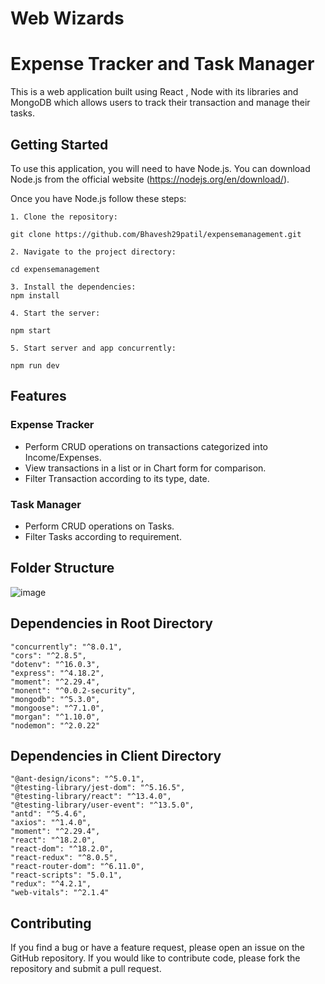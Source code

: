 # Web Wizards
# Expense Tracker and Task Manager

This is a web application built using React , Node with its libraries and MongoDB which allows users to track their transaction and manage their tasks.

## Getting Started

To use this application, you will need to have Node.js. You can download Node.js from the official website (https://nodejs.org/en/download/).

Once you have Node.js follow these steps:

 ```
1. Clone the repository: 

git clone https://github.com/Bhavesh29patil/expensemanagement.git

2. Navigate to the project directory: 

cd expensemanagement

3. Install the dependencies: 
npm install

4. Start the server: 

npm start 

5. Start server and app concurrently:

npm run dev

```
## Features

### Expense Tracker

- Perform CRUD operations on transactions categorized into Income/Expenses.
- View transactions in a list or in Chart form for comparison.
- Filter Transaction according to its type, date.

### Task Manager

- Perform CRUD operations on Tasks.
- Filter Tasks according to requirement. 

## Folder Structure


![image](https://user-images.githubusercontent.com/100946390/235478986-9d0bb250-5a9d-4252-be2a-d56e1a472b1f.png)

## Dependencies in Root Directory

    "concurrently": "^8.0.1",
    "cors": "^2.8.5",
    "dotenv": "^16.0.3",
    "express": "^4.18.2",
    "moment": "^2.29.4",
    "monent": "^0.0.2-security",
    "mongodb": "^5.3.0",
    "mongoose": "^7.1.0",
    "morgan": "^1.10.0",
    "nodemon": "^2.0.22"
    
## Dependencies in Client Directory

    "@ant-design/icons": "^5.0.1",
    "@testing-library/jest-dom": "^5.16.5",
    "@testing-library/react": "^13.4.0",
    "@testing-library/user-event": "^13.5.0",
    "antd": "^5.4.6",
    "axios": "^1.4.0",
    "moment": "^2.29.4",
    "react": "^18.2.0",
    "react-dom": "^18.2.0",
    "react-redux": "^8.0.5",
    "react-router-dom": "^6.11.0",
    "react-scripts": "5.0.1",
    "redux": "^4.2.1",
    "web-vitals": "^2.1.4"

## Contributing

If you find a bug or have a feature request, please open an issue on the GitHub repository. If you would like to contribute code, please fork the repository and submit a pull request.
